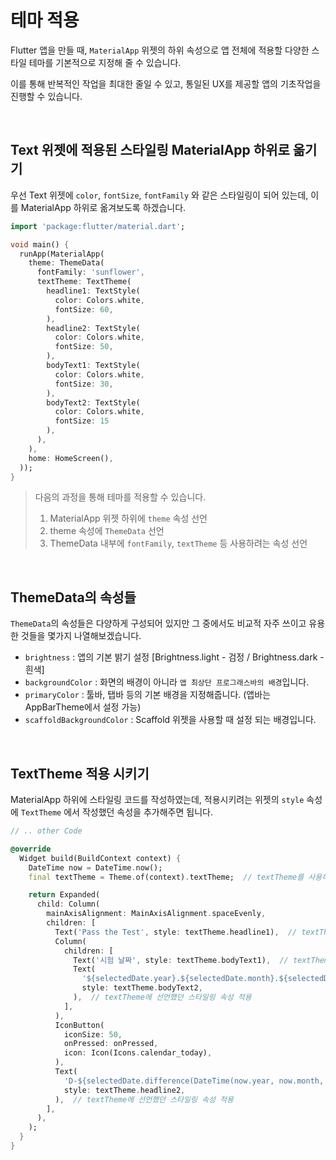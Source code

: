 # 테마 적용

Flutter 앱을 만들 때, `MaterialApp` 위젯의 하위 속성으로 앱 전체에 적용할 다양한 스타일 테마를 기본적으로 지정해 줄 수 있습니다.

이를 통해 반복적인 작업을 최대한 줄일 수 있고, 통일된 UX를 제공할 앱의 기초작업을 진행할 수 있습니다.

<br />

## Text 위젯에 적용된 스타일링 MaterialApp 하위로 옮기기

우선 Text 위젯에 `color`, `fontSize`, `fontFamily` 와 같은 스타일링이 되어 있는데, 이를 MaterialApp 하위로 옮겨보도록 하겠습니다.

``` dart
import 'package:flutter/material.dart';

void main() {
  runApp(MaterialApp(
    theme: ThemeData(
      fontFamily: 'sunflower',
      textTheme: TextTheme(
        headline1: TextStyle(
          color: Colors.white,
          fontSize: 60,
        ),
        headline2: TextStyle(
          color: Colors.white,
          fontSize: 50,
        ),
        bodyText1: TextStyle(
          color: Colors.white,
          fontSize: 30,
        ),
        bodyText2: TextStyle(
          color: Colors.white,
          fontSize: 15
        ),
      ),
    ),
    home: HomeScreen(),
  ));
}
```

> 다음의 과정을 통해 테마를 적용할 수 있습니다.
>
> 1. MaterialApp 위젯 하위에 `theme` 속성 선언
> 2. theme 속성에 `ThemeData` 선언
> 3. ThemeData 내부에 `fontFamily`, `textTheme` 등 사용하려는 속성 선언

<br />

## ThemeData의 속성들

`ThemeData`의 속성들은 다양하게 구성되어 있지만 그 중에서도 비교적 자주 쓰이고 유용한 것들을 몇가지 나열해보겠습니다.

- `brightness` : 앱의 기본 밝기 설정 [Brightness.light - 검정 / Brightness.dark - 흰색]
- `backgroundColor` : 화면의 배경이 아니라 `앱 최상단 프로그래스바의 배경`입니다. 
- `primaryColor` : 툴바, 탭바 등의 기본 배경을 지정해줍니다. (앱바는 AppBarTheme에서 설정 가능)
- `scaffoldBackgroundColor` : Scaffold 위젯을 사용할 때 설정 되는 배경입니다.

<br />

## TextTheme 적용 시키기

MaterialApp 하위에 스타일링 코드를 작성하였는데, 적용시키려는 위젯의 `style` 속성에 `TextTheme` 에서 작성했던 속성을 추가해주면 됩니다.

``` dart
// .. other Code

@override
  Widget build(BuildContext context) {
    DateTime now = DateTime.now();
    final textTheme = Theme.of(context).textTheme;  // textTheme를 사용하기 위한 설정

    return Expanded(
      child: Column(
        mainAxisAlignment: MainAxisAlignment.spaceEvenly,
        children: [
          Text('Pass the Test', style: textTheme.headline1),  // textTheme에 선언했던 스타일링 속성 적용
          Column(
            children: [
              Text('시험 날짜', style: textTheme.bodyText1),  // textTheme에 선언했던 스타일링 속성 적용
              Text(
                '${selectedDate.year}.${selectedDate.month}.${selectedDate.day}',
                style: textTheme.bodyText2,
              ),  // textTheme에 선언했던 스타일링 속성 적용
            ],
          ),
          IconButton(
            iconSize: 50,
            onPressed: onPressed,
            icon: Icon(Icons.calendar_today),
          ),
          Text(
            'D-${selectedDate.difference(DateTime(now.year, now.month, now.day)).inDays}',
            style: textTheme.headline2,
          ),  // textTheme에 선언했던 스타일링 속성 적용
        ],
      ),
    );
  }
}
```